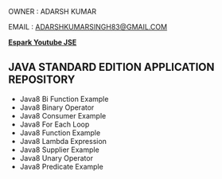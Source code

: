 
OWNER : ADARSH KUMAR 

EMAIL : ADARSHKUMARSINGH83@GMAIL.COM

**[Espark Youtube JSE ](https://www.youtube.com/playlist?list=PLBH_SvM38ibECCbbb2GJpjQeBgYDg7tSH)**

JAVA STANDARD EDITION APPLICATION REPOSITORY 
---------------------------------------------
- Java8 Bi Function Example
- Java8 Binary Operator	
- Java8 Consumer Example
- Java8 For Each Loop	
- Java8 Function Example
- Java8 Lambda Expression
- Java8 Supplier Example
- Java8 Unary Operator
- Java8 Predicate Example
